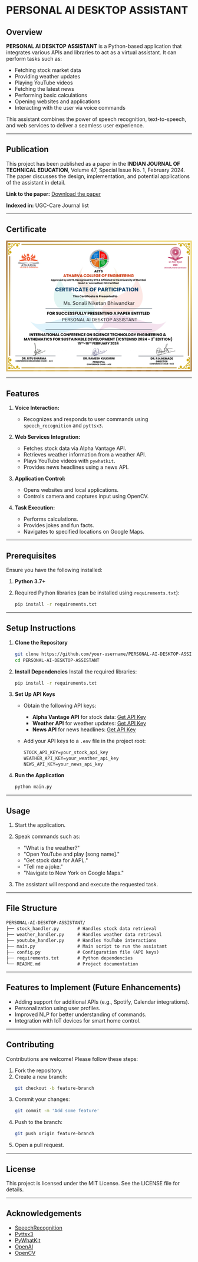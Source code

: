# PERSONAL AI DESKTOP ASSISTANT

## Overview
**PERSONAL AI DESKTOP ASSISTANT** is a Python-based application that integrates various APIs and libraries to act as a virtual assistant. It can perform tasks such as:

- Fetching stock market data
- Providing weather updates
- Playing YouTube videos
- Fetching the latest news
- Performing basic calculations
- Opening websites and applications
- Interacting with the user via voice commands

This assistant combines the power of speech recognition, text-to-speech, and web services to deliver a seamless user experience.

---

## Publication
This project has been published as a paper in the **INDIAN JOURNAL OF TECHNICAL EDUCATION**, Volume 47, Special Issue No. 1, February 2024. The paper discusses the design, implementation, and potential applications of the assistant in detail.

**Link to the paper:** [Download the paper](https://www.icstemsd.in/assets/pdf/Special%20issue%201%20Feb%202024.pdf)

**Indexed in:** UGC-Care Journal list

---
## Certificate
![Certificate of Publication](images/certificate%20paper%20presentation.png)

----
## Features
1. **Voice Interaction:**
   - Recognizes and responds to user commands using `speech_recognition` and `pyttsx3`.

2. **Web Services Integration:**
   - Fetches stock data via Alpha Vantage API.
   - Retrieves weather information from a weather API.
   - Plays YouTube videos with `pywhatkit`.
   - Provides news headlines using a news API.

3. **Application Control:**
   - Opens websites and local applications.
   - Controls camera and captures input using OpenCV.

4. **Task Execution:**
   - Performs calculations.
   - Provides jokes and fun facts.
   - Navigates to specified locations on Google Maps.

---

## Prerequisites
Ensure you have the following installed:

1. **Python 3.7+**
2. Required Python libraries (can be installed using `requirements.txt`):

   ```bash
   pip install -r requirements.txt
   ```

---

## Setup Instructions

1. **Clone the Repository**
   ```bash
   git clone https://github.com/your-username/PERSONAL-AI-DESKTOP-ASSISTANT.git
   cd PERSONAL-AI-DESKTOP-ASSISTANT
   ```

2. **Install Dependencies**
   Install the required libraries:
   ```bash
   pip install -r requirements.txt
   ```

3. **Set Up API Keys**
   - Obtain the following API keys:
     - **Alpha Vantage API** for stock data: [Get API Key](https://www.alphavantage.co/support/#api-key)
     - **Weather API** for weather updates: [Get API Key](https://openweathermap.org/api)
     - **News API** for news headlines: [Get API Key](https://newsapi.org/)
   
   - Add your API keys to a `.env` file in the project root:
     ```
     STOCK_API_KEY=your_stock_api_key
     WEATHER_API_KEY=your_weather_api_key
     NEWS_API_KEY=your_news_api_key
     ```

4. **Run the Application**
   ```bash
   python main.py
   ```

---

## Usage
1. Start the application.
2. Speak commands such as:
   - "What is the weather?"
   - "Open YouTube and play [song name]."
   - "Get stock data for AAPL."
   - "Tell me a joke."
   - "Navigate to New York on Google Maps."

3. The assistant will respond and execute the requested task.

---

## File Structure
```
PERSONAL-AI-DESKTOP-ASSISTANT/
├── stock_handler.py       # Handles stock data retrieval
├── weather_handler.py     # Handles weather data retrieval
├── youtube_handler.py     # Handles YouTube interactions
├── main.py                # Main script to run the assistant
├── config.py              # Configuration file (API keys)
├── requirements.txt       # Python dependencies
└── README.md              # Project documentation
```

---

## Features to Implement (Future Enhancements)
- Adding support for additional APIs (e.g., Spotify, Calendar integrations).
- Personalization using user profiles.
- Improved NLP for better understanding of commands.
- Integration with IoT devices for smart home control.

---

## Contributing
Contributions are welcome! Please follow these steps:

1. Fork the repository.
2. Create a new branch:
   ```bash
   git checkout -b feature-branch
   ```
3. Commit your changes:
   ```bash
   git commit -m 'Add some feature'
   ```
4. Push to the branch:
   ```bash
   git push origin feature-branch
   ```
5. Open a pull request.

---

## License
This project is licensed under the MIT License. See the LICENSE file for details.

---

## Acknowledgements
- [SpeechRecognition](https://pypi.org/project/SpeechRecognition/)
- [Pyttsx3](https://pypi.org/project/pyttsx3/)
- [PyWhatKit](https://pypi.org/project/pywhatkit/)
- [OpenAI](https://openai.com/)
- [OpenCV](https://opencv.org/)

